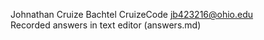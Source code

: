 Johnathan Cruize Bachtel
CruizeCode
jb423216@ohio.edu	
Recorded answers in text editor (answers.md)

